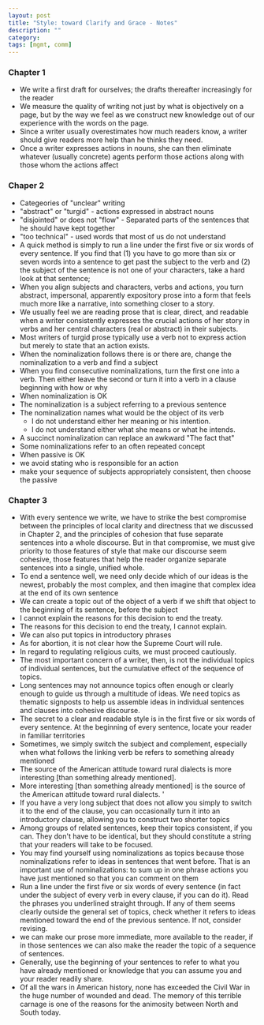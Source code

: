 ```yaml
---
layout: post
title: "Style: toward Clarify and Grace - Notes"
description: ""
category: 
tags: [mgmt, comm]
--- 
```


### Chapter 1

* We write a first draft for ourselves; the drafts thereafter increasingly for the reader
* We measure the quality of writing not just by what is objectively on a page, but by the way we feel as we construct new knowledge out of our experience with the words on the page.
* Since a writer usually overestimates how much readers know, a writer should give readers more help than he thinks they need.
* Once a writer expresses actions in nouns, she can then eliminate whatever (usually concrete) agents perform those actions along with those whom the actions affect

### Chaper 2

* Categeories of "unclear" writing
 * "abstract" or "turgid" -  actions expressed in abstract nouns
 * "disjointed" or does not "flow" - Separated parts of the sentences that he should have kept together
 * "too technical" - used words that most of us do not understand
* A quick method is simply to run a line under the first five or six words of every sentence. If you find that (1) you have to go more than six or seven words into a sentence to get past the subject to the verb and (2) the subject of the sentence is not one of your characters, take a hard look at that sentence;
* When you align subjects and characters, verbs and actions, you turn abstract, impersonal, apparently expository prose into a form that feels much more like a narrative, into something closer to a story. 
* We usually feel we are reading prose that is clear, direct, and readable when a writer consistently expresses the crucial actions of her story in verbs and her central characters (real or abstract) in their subjects.
* Most writers of turgid prose typically use a verb not to express action but merely to state that an action exists. 
* When the nominalization follows there is or there are, change the nominalization to a verb and find a subject
* When you find consecutive nominalizations, turn the first one into a verb. Then either leave the second or turn it into a verb in a clause beginning with how or why
* When nominalization is OK
 * The nominalization is a subject referring to a previous sentence 
 * The nominalization names what would be the object of its verb 
   * I do not understand either her meaning or his intention.
   * I do not understand either what she means or what he intends.
 * A succinct nominalization can replace an awkward "The fact that"
 * Some nominalizations refer to an often repeated concept
* When passive is OK
 * we avoid stating who is responsible for an action
 * make your sequence of subjects appropriately consistent, then choose the passive

### Chapter 3

* With every sentence we write, we have to strike the best compromise between the principles of local clarity and directness that we discussed in Chapter 2, and the principles of cohesion that fuse separate sentences into a whole discourse. But in that compromise, we must give priority to those features of style that make our discourse seem cohesive, those features that help the reader organize separate sentences into a single, unified whole.
* To end a sentence well, we need only decide which of our ideas is the newest, probably the most complex, and then imagine that complex idea at the end of its own sentence
* We can create a topic out of the object of a verb if we shift that object to the beginning of its sentence, before the subject
 * I cannot explain the reasons for this decision to end the treaty. 
 * The reasons for this decision to end the treaty, I cannot explain. 
* We can also put topics in introductory phrases
 * As for abortion, it is not clear how the Supreme Court will rule.
 * In regard to regulating religious cuits, we must proceed cautiously. 
* The most important concern of a writer, then, is not the individual topics of individual sentences, but the cumulative effect of the sequence of topics. 
* Long sentences may not announce topics often enough or clearly enough to guide us through a multitude of ideas. We need topics as thematic signposts to help us assemble ideas in individual sentences and clauses into cohesive discourse. 
* The secret to a clear and readable style is in the first five or six words of every sentence. At the beginning of every sentence, locate your reader in familiar territories
* Sometimes, we simply switch the subject and complement, especially when what follows the linking verb be refers to something already mentioned 
 * The source of the American attitude toward rural dialects is more interesting [than something already mentioned].  
 * More interesting [than something already mentioned] is the source of the American attitude toward rural dialects. ' 
* If you have a very long subject that does not allow you simply to switch it to the end of the clause, you can occasionally turn it into an introductory clause, allowing you to construct two shorter topics
* Among groups of related sentences, keep their topics consistent, if you can. They don't have to be identical, but they should constitute a string that your readers will take to be focused. 
* You may find yourself using nominalizations as topics because those nominalizations refer to ideas in sentences that went before. That is an important use of nominalizations: to sum up in one phrase actions you have just mentioned so that you can comment on them
* Run a line under the first five or six words of every sentence (in fact under the subject of every verb in every clause, if you can do it). Read the phrases you underlined straight through. If any of them seems clearly outside the general set of topics, check whether it refers to ideas mentioned toward the end of the previous sentence. If not, consider revising. 
* we can make our prose more immediate, more available to the reader, if in those sentences we can also make the reader the topic of a sequence of sentences. 
* Generally, use the beginning of your sentences to refer to what you have already mentioned or knowledge that you can assume you and your reader readily share.
 * Of all the wars in American history, none has exceeded the Civil War in the huge number of wounded and dead. The memory of this terrible carnage is one of the reasons for the animosity between North and South today. 
